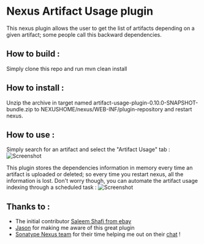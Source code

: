 # Nexus Artifact Usage plugin
This nexus plugin allows the user to get the list of artifacts depending on a given artifact; some people call this backward dependencies.

## How to build :
Simply clone this repo and run mvn clean install

## How to install :
Unzip the archive in target named artifact-usage-plugin-0.10.0-SNAPSHOT-bundle.zip to NEXUSHOME/nexus/WEB-INF/plugin-repository and restart nexus.

## How to use :
Simply search for an artifact and select the "Artifact Usage" tab : 
![Screenshot](https://raw.github.com/anthonydahanne/nexus-artifact-usage-plugin/master/screenshots/artifact-usage.png "Artifact Usage")

This plugin stores the dependencies information in memory every time an artifact is uploaded or deleted; so every time you restart nexus, all the information is lost.
Don't worry though, you can automate the artifact usage indexing through a scheduled task :
![Screenshot](https://raw.github.com/anthonydahanne/nexus-artifact-usage-plugin/master/screenshots/scheduled-task.png "Scheduled Task")


## Thanks to :
- The initial contributor [Saleem Shafi from ebay](https://github.com/saleemshafi/)
- [Jason](https://github.com/jvoegele) for making me aware of this great plugin
- [Sonatype Nexus team](https://github.com/sonatype/nexus-oss) for their time helping me out on their [chat](https://www.hipchat.com/gW26B2y2Z) !